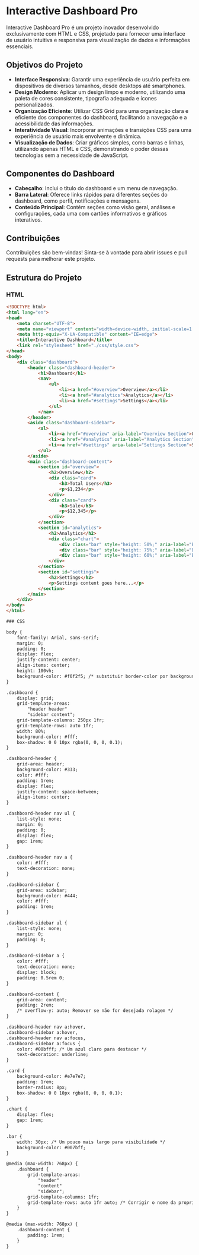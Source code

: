 # Interactive Dashboard Pro

Interactive Dashboard Pro é um projeto inovador desenvolvido exclusivamente com HTML e CSS, projetado para fornecer uma interface de usuário intuitiva e responsiva para visualização de dados e informações essenciais.

## Objetivos do Projeto

- **Interface Responsiva**: Garantir uma experiência de usuário perfeita em dispositivos de diversos tamanhos, desde desktops até smartphones.
- **Design Moderno**: Aplicar um design limpo e moderno, utilizando uma paleta de cores consistente, tipografia adequada e ícones personalizados.
- **Organização Eficiente**: Utilizar CSS Grid para uma organização clara e eficiente dos componentes do dashboard, facilitando a navegação e a acessibilidade das informações.
- **Interatividade Visual**: Incorporar animações e transições CSS para uma experiência de usuário mais envolvente e dinâmica.
- **Visualização de Dados**: Criar gráficos simples, como barras e linhas, utilizando apenas HTML e CSS, demonstrando o poder dessas tecnologias sem a necessidade de JavaScript.

## Componentes do Dashboard

- **Cabeçalho**: Inclui o título do dashboard e um menu de navegação.
- **Barra Lateral**: Oferece links rápidos para diferentes seções do dashboard, como perfil, notificações e mensagens.
- **Conteúdo Principal**: Contém seções como visão geral, análises e configurações, cada uma com cartões informativos e gráficos interativos.

## Contribuições

Contribuições são bem-vindas! Sinta-se à vontade para abrir issues e pull requests para melhorar este projeto.

## Estrutura do Projeto

### HTML

```html
<!DOCTYPE html>
<html lang="en">
<head>
    <meta charset="UTF-8">
    <meta name="viewport" content="width=device-width, initial-scale=1.0">
    <meta http-equiv="X-UA-Compatible" content="IE=edge">
    <title>Interactive Dashboard</title>
    <link rel="stylesheet" href="./css/style.css">
</head>
<body>
    <div class="dashboard">
        <header class="dashboard-header">
            <h1>Dashboard</h1>
            <nav>
                <ul>
                    <li><a href="#overview">Overview</a></li>
                    <li><a href="#analytics">Analytics</a></li>
                    <li><a href="#settings">Settings</a></li>
                </ul>
            </nav>
        </header>
        <aside class="dashboard-sidebar">
            <ul>
                <li><a href="#overview" aria-label="Overview Section">Overview</a></li>
                <li><a href="#analytics" aria-label="Analytics Section">Analytics</a></li>
                <li><a href="#settings" aria-label="Settings Section">Settings</a></li>
            </ul>
        </aside>
        <main class="dashboard-content">
            <section id="overview">
                <h2>Overview</h2>
                <div class="card">
                    <h3>Total Users</h3>
                    <p>$1,234</p>
                </div>
                <div class="card">
                    <h3>Sale</h3>
                    <p>$12,345</p>
                </div>
            </section>
            <section id="analytics">
                <h2>Analytics</h2>
                <div class="chart">
                    <div class="bar" style="height: 50%;" aria-label="Bar representing 50%"></div>
                    <div class="bar" style="height: 75%;" aria-label="Bar representing 75%"></div>
                    <div class="bar" style="height: 60%;" aria-label="Bar representing 60%"></div>
                </div>
            </section>
            <section id="settings">
                <h2>Settings</h2>
                <p>Settings content goes here...</p>
            </section>
        </main>
    </div>
</body>
</html>

### CSS

body {
    font-family: Arial, sans-serif;
    margin: 0;
    padding: 0;
    display: flex;
    justify-content: center;
    align-items: center;
    height: 100vh;
    background-color: #f0f2f5; /* substituir border-color por background-color */
}

.dashboard {
    display: grid;
    grid-template-areas:
        "header header"
        "sidebar content";
    grid-template-columns: 250px 1fr;
    grid-template-rows: auto 1fr;
    width: 80%;
    background-color: #fff;
    box-shadow: 0 0 10px rgba(0, 0, 0, 0.1); 
}

.dashboard-header {
    grid-area: header;
    background-color: #333;
    color: #fff;
    padding: 1rem;
    display: flex;
    justify-content: space-between;
    align-items: center;
}

.dashboard-header nav ul {
    list-style: none;
    margin: 0;
    padding: 0;
    display: flex;
    gap: 1rem;
}

.dashboard-header nav a {
    color: #fff;
    text-decoration: none;
}

.dashboard-sidebar {
    grid-area: sidebar;
    background-color: #444;
    color: #fff;
    padding: 1rem;
}

.dashboard-sidebar ul {
    list-style: none;
    margin: 0;
    padding: 0;
}

.dashboard-sidebar a {
    color: #fff;
    text-decoration: none;
    display: block;
    padding: 0.5rem 0;
}

.dashboard-content {
    grid-area: content;
    padding: 2rem;
    /* overflow-y: auto; Remover se não for desejada rolagem */
}

.dashboard-header nav a:hover,
.dashboard-sidebar a:hover,
.dashboard-header nav a:focus,
.dashboard-sidebar a:focus {
    color: #00bfff; /* Um azul claro para destacar */
    text-decoration: underline;
}

.card {
    background-color: #e7e7e7;
    padding: 1rem;
    border-radius: 8px;
    box-shadow: 0 0 10px rgba(0, 0, 0, 0.1);
}

.chart {
    display: flex;
    gap: 1rem;
}

.bar {
    width: 30px; /* Um pouco mais largo para visibilidade */
    background-color: #007bff;
}

@media (max-width: 768px) {
    .dashboard {
        grid-template-areas:
            "header"
            "content"
            "sidebar";
        grid-template-columns: 1fr;
        grid-template-rows: auto 1fr auto; /* Corrigir o nome da propriedade */
    }
}

@media (max-width: 768px) {
    .dashboard-content {
        padding: 1rem;
    }
}
